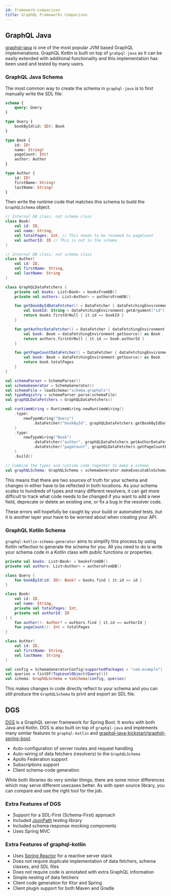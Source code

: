 ```yaml
---
id: framework-comparison
title: GraphQL Frameworks Comparison
---
```


## GraphQL Java
[graphql-java](https://graphql-java.com/) is one of the most popular JVM based GraphQL implemenations. GraphQL Kotlin is
built on top of `grahpql-java` as it can be easily extended with additional functionality and this implementation
has been used and tested by many users.

### GraphQL Java Schema

The most common way to create the schema in `graphql-java` is to first manually write the SDL file:

```graphql
schema {
    query: Query
}

type Query {
    bookById(id: ID): Book
}

type Book {
    id: ID!
    name: String!
    pageCount: Int!
    author: Author
}

type Author {
    id: ID!
    firstName: String!
    lastName: String!
}
```

Then write the runtime code that matches this schema to build the `GraphQLSchema` object.

```kotlin
// Internal DB class, not schema class
class Book(
    val id: ID,
    val name: String,
    val totalPages: Int, // This needs to be renamed to pageCount
    val authorId: ID // This is not in the schema
)

// Internal DB class, not schema class
class Author(
    val id: ID,
    val firstName: String,
    val lastName: String
)

class GraphQLDataFetchers {
    private val books: List<Book> = booksFromDB()
    private val authors: List<Author> = authorsFromDB()

    fun getBookByIdDataFetcher() = DataFetcher { dataFetchingEnvironment ->
        val bookId: String = dataFetchingEnvironment.getArgument("id")
        return books.firstOrNull { it.id == bookId }
    }

    fun getAuthorDataFetcher() = DataFetcher { dataFetchingEnvironment ->
        val book: Book = dataFetchingEnvironment.getSource() as Book
        return authors.firstOrNull { it.id == book.authorId }
    }

    fun getPageCountDataFetcher() = DataFetcher { dataFetchingEnvironment ->
        val book: Book = dataFetchingEnvironment.getSource() as Book
        return book.totalPages
    }
}

val schemaParser = SchemaParser()
val schemaGenerator = SchemaGenerator()
val schemaFile = loadSchema("schema.graphqls")
val typeRegistry = schemaParser.parse(schemaFile)
val graphQLDataFetchers = GraphQLDataFetchers()

val runtimeWiring = RuntimeWiring.newRuntimeWiring()
    .type(
        newTypeWiring("Query")
            .dataFetcher("bookById", graphQLDataFetchers.getBookByIdDataFetcher())
    )
    .type(
        newTypeWiring("Book")
            .dataFetcher("author", graphQLDataFetchers.getAuthorDataFetcher())
            .dataFetcher("pageCount", graphQLDataFetchers.getPageCountDataFetcher())
    )
    .build()

// Combine the types and runtime code together to make a schema
val graphQLSchema: GraphQLSchema = schemaGenerator.makeExecutableSchema(typeDefinitionRegistry, runtimeWiring)
```

This means that there are two sources of truth for your schema and changes in either have to be reflected in both locations.
As your schema scales to hundreds of types and many different resolvers, it can get more difficult to track what code needs to be changed if you want to add a new field,
deprecate or delete an existing one, or fix a bug in the resolver code.

These errors will hopefully be caught by your build or automated tests, but it is another layer your have to be worried about when creating your API.

### GraphQL Kotlin Schema

`graphql-kotlin-schema-generator` aims to simplify this process by using Kotlin reflection to generate the schema for you.
All you need to do is write your schema code in a Kotlin class with public functions or properties.

```kotlin
private val books: List<Book> = booksFromDB()
private val authors: List<Author> = authorsFromDB()

class Query {
    fun bookById(id: ID): Book? = books.find { it.id == id }
}

class Book(
    val id: ID,
    val name: String,
    private val totalPages: Int,
    private val authorId: ID
) {
    fun author(): Author? = authors.find { it.id == authorId }
    fun pageCount(): Int = totalPages
}

class Author(
    val id: ID,
    val firstName: String,
    val lastName: String
)

val config = SchemaGeneratorConfig(supportedPackages = "com.example")
val queries = listOf(TopLevelObject(Query()))
val schema: GraphQLSchema = toSchema(config, queries)
```

This makes changes in code directly reflect to your schema and you can still produce the `GraphQLSchema` to print and export an SDL file.


## DGS
[DGS](https://netflix.github.io/dgs/) is a GraphQL server framework for Spring Boot. It works with both Java and Kotlin.
DGS is also built on top of `graphql-java` and implements many similar features to `graphql-kotlin` and [graphql-java-kickstart/graphql-spring-boot](https://github.com/graphql-java-kickstart/graphql-spring-boot).

* Auto-configuration of server routes and request handling
* Auto-wiring of data fetchers (resolvers) to the `GraphQLSchema`
* Apollo Federation support
* Subscriptions support
* Client schema-code generation

While both libraries do very similar things, there are some minor differences which may serve different usecases better.
As with open source library, you can compare and use the right tool for the job.

### Extra Features of DGS

* Support for a SDL-First (Schema-First) approach
* Included [JsonPath](https://github.com/json-path/JsonPath) testing library
* Included schema response mocking components
* Uses Spring MVC

### Extra Features of graphql-kotlin

* Uses [Spring Reactor](https://spring.io/reactive) for a reactive server stack
* Does not require duplicate implementation of data fetchers, schema classes, and SDL files
* Does not require code is annotated with extra GraphQL information
* Simple nesting of data fetchers
* Client code generation for Ktor and Spring
* Client plugin support for both Maven and Gradle
